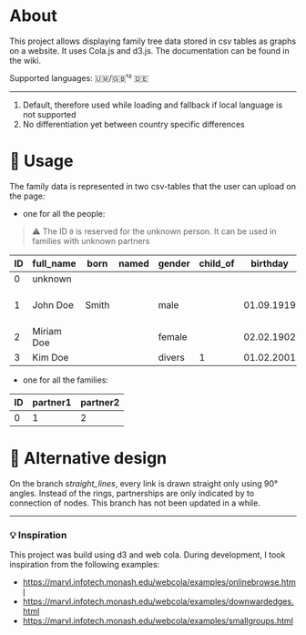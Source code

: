 # About

This project allows displaying family tree data stored in csv tables as graphs on a website.
It uses Cola.js and d3.js.
The documentation can be found in the wiki.

Supported languages: 🇺🇲/🇬🇧¹² 🇩🇪

<!-- TODO add wiki page on how to add language support and then link it here -->

---
1. Default, therefore used while loading and fallback if local language is not supported
2. No differentiation yet between country specific differences


# 🌳 Usage

The family data is represented in two csv-tables that the user can upload on the page:
- one for all the people:

 > ⚠️ The ID `0` is reserved️ for the unknown person. It can be used in families with unknown partners️

| ID  | full_name  | born  | named | gender | child_of | birthday   | place_of_birth | day_of_death | age | profession             | religion                 |
|-----|------------|-------|-------|--------|----------|------------|----------------|--------------|-----|------------------------|--------------------------|
| 0   | unknown    |       |       |        |          |            |                |              |     |                        |                          |
| 1   | John Doe   | Smith |       | male   |          | 01.09.1919 | Dirmingcan     | 10.10.2010   | 91  | professional describer | flying spaghetti monster |
| 2   | Miriam Doe |       |       | female |          | 02.02.1902 | Ohoho          | 03.03.2003   | 101 | example giver          | -                        |
| 3   | Kim Doe    |       |       | divers | 1        | 01.02.2001 |                |              | 20  |                        |                          |

- one for all the families:

| ID  | partner1 | partner2 |
|-----|----------|----------|
| 0   | 1        | 2        |


# 🎨 Alternative design

On the branch _straight_lines_, every link is drawn straight only using 90° angles. Instead of the rings, partnerships are only indicated by to connection of nodes.
This branch has not been updated in a while.

---
### 💡 Inspiration

This project was build using d3 and web cola. During development, I took inspiration from the following examples:

- https://marvl.infotech.monash.edu/webcola/examples/onlinebrowse.html
- https://marvl.infotech.monash.edu/webcola/examples/downwardedges.html
- https://marvl.infotech.monash.edu/webcola/examples/smallgroups.html
